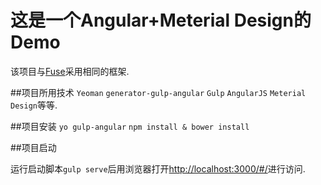 # 这是一个Angular+Meterial Design的Demo

该项目与[Fuse](https://github.com/yeoman/generator-angular)采用相同的框架.  

##项目所用技术
`Yeoman` `generator-gulp-angular` `Gulp` `AngularJS` `Meterial Design`等等.


##项目安装 
`yo gulp-angular`
`npm install & bower install`  


##项目启动

运行启动脚本`gulp serve`后用浏览器打开[http://localhost:3000/#/](http://localhost:3000/#/)进行访问.


